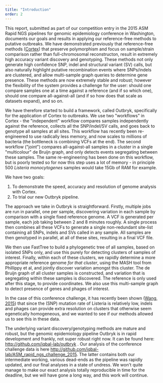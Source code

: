 ```yaml
---
title: "Introduction"
order: 2
---
```

This report, submitted as part of our competition entry in the 2015 ASM Rapid NGS pipelines for genomic epidemiology conference in Washington, documents our goals and results in applying our reference-free methods to putative outbreaks. We have demonstrated previously that reference-free methods ([Cortex](http://www.nature.com/ng/journal/v44/n2/full/ng.1028.html)) that preserve polymorphism and focus on sample/strain comparison rather than full-chromosomal reconstructon, result in extremely high accuracy variant discovery and genotyping. These methods not only generate high confidence SNP, indel and structural variant (SV) calls, but also naturally highlight putative recombination events where SNPs/indels are clustered, and allow multi-sample graph queries to determine gene presence. These methods are now extremely stable and robust; however the flexibility of the system provides a challenge for the user: should one compare samples one at a time against a reference (and if so which one), should one compare all-against-all (and if so how does that scale as datasets expand), and so on. 


We have therefore started to build a framework, called Outbryk, specifically for the application of Cortex to outbreaks. We use two "workflows" in Cortex - the "independent" workflow compares samples independently against the reference, collects all the SNP/indel/SV calls, and goes back to genotype all samples at all sites. This workflow has recently been re-engineered to use radically less memory, and now scales to millions of bacteria (the bottleneck is combining VCFs at the end). The second workflow ("joint") compares all-against-all samples in a cluster  in a single "multicolour" de Bruijn graph, and only detects events segregating between these samples. The same re-engineering has been done on this workflow, but is poorly tested so for now this step uses a lot of memory - in principle 500 _Listeria monocytogenes_ samples would take 15Gb of RAM for example.

We have two goals:

1. To demonstrate the speed, accuracy and resolution of genome analysis with Cortex. 
2. To trial our new Outbryk pipeline.


The approach we take in Outbryk is straightforward. Firstly, multiple jobs are run in parallel, one per sample, discovering variation in each sample by comparison with a single fixed reference genome. A VCF is generated per sample, each job taking between 2 and 8 minutes roughly. A single process then combines all these VCFs to generate a single non-redundant site-list containing all SNPs, indels and SVs called in any sample.  All samples are then genotyped in parallel, at all of these sites, resulting in a final VCF file.

We then use FastTree to build a phylogenetic tree of all samples, based on isolated SNPs only, and use this purely for detecting clusters of samples of interest. Finally, within each of these clusters, we rapidly determine a more appropriate reference genome *for that cluster*, using the MASH tool from Phillippy et al, and jointly discover variation amongst this cluster. The de Bruijn graph of all cluster samples is constructed, and variation that is segregating within these samples is discovered. The reference is only used after this stage, to provide coordinates.
We also use this multi-sample graph to detect presence of genes and phages of interest.

In the case of this conference challenge, it has recently been shown ([Wang, 2015](http://www.ncbi.nlm.nih.gov/pubmed/26311854)) that since the (SNP) mutation rate of Listeria is relatively low, indels and phages can provide extra resolution on clusters that otherwise seem egenetically homogeneous, and we wanted to see if our methods allowed us to see this in these data.


The underlying variant discovery/genotyping methods are mature and robust, but the genomic epidemiology pipeline Outbryk is in rapid development and frankly, not super robust right now. It can be found here: http://github.com/iqbal-lab/outbryk . Our analysis of the conference challenge data is here http://github.com/iqbal-lab/ASM_rapid_ngs_challenge_2015. The latter contains both our intermediate working, various dead-ends as the pipeline was rapidly updated, and our final analyses in a state of undress. We won't quite manage to make our exact analysis totally reproducible in time for the deadline, but we will have gone a long way, and this work will continue.

